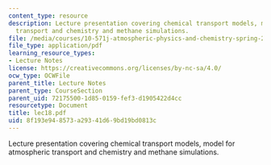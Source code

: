 ```yaml
---
content_type: resource
description: Lecture presentation covering chemical transport models, model for atmospheric
  transport and chemistry and methane simulations.
file: /media/courses/10-571j-atmospheric-physics-and-chemistry-spring-2006/8f193e948573a29341d69bd19bd0813c_lec18.pdf
file_type: application/pdf
learning_resource_types:
- Lecture Notes
license: https://creativecommons.org/licenses/by-nc-sa/4.0/
ocw_type: OCWFile
parent_title: Lecture Notes
parent_type: CourseSection
parent_uid: 72175500-1d85-0159-fef3-d1905422d4cc
resourcetype: Document
title: lec18.pdf
uid: 8f193e94-8573-a293-41d6-9bd19bd0813c
---
```

Lecture presentation covering chemical transport models, model for atmospheric transport and chemistry and methane simulations.